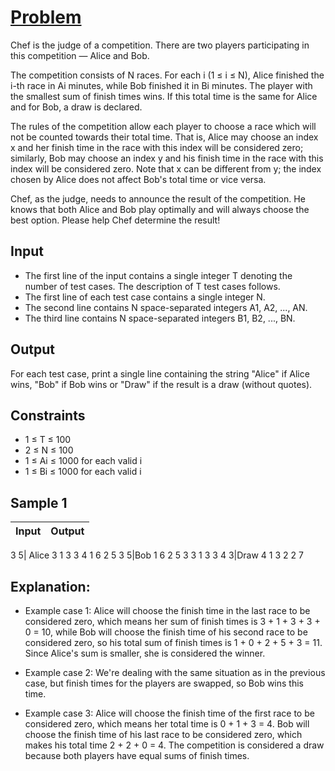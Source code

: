 # [Problem](https://www.codechef.com/problems/CO92JUDG)

Chef is the judge of a competition. There are two players participating in this competition — Alice and Bob.

The competition consists of N races. For each i (1 ≤ i ≤ N), Alice finished the i-th race in Ai minutes, while Bob finished it in Bi minutes. The player with the smallest sum of finish times wins. If this total time is the same for Alice and for Bob, a draw is declared.

The rules of the competition allow each player to choose a race which will not be counted towards their total time. That is, Alice may choose an index x and her finish time in the race with this index will be considered zero; similarly, Bob may choose an index y and his finish time in the race with this index will be considered zero. Note that x can be different from y; the index chosen by Alice does not affect Bob's total time or vice versa.

Chef, as the judge, needs to announce the result of the competition. He knows that both Alice and Bob play optimally and will always choose the best option. Please help Chef determine the result!

## Input
- The first line of the input contains a single integer T denoting the number of test cases. The description of T test cases follows.
- The first line of each test case contains a single integer N.
- The second line contains N space-separated integers A1, A2, ..., AN.
- The third line contains N space-separated integers B1, B2, ..., BN.

## Output
For each test case, print a single line containing the string "Alice" if Alice wins, "Bob" if Bob wins or "Draw" if the result is a draw (without quotes).

## Constraints
- 1 ≤ T ≤ 100
- 2 ≤ N ≤ 100
- 1 ≤ Ai ≤ 1000 for each valid i
- 1 ≤ Bi ≤ 1000 for each valid i

## Sample 1

Input | Output
-|-
3
5| Alice
3 1 3 3 4
1 6 2 5 3
5|Bob
1 6 2 5 3
3 1 3 3 4
3|Draw
4 1 3
2 2 7

## Explanation:
- Example case 1: Alice will choose the finish time in the last race to be considered zero, which means her sum of finish times is 3 + 1 + 3 + 3 + 0 = 10, while Bob will choose the finish time of his second race to be considered zero, so his total sum of finish times is 1 + 0 + 2 + 5 + 3 = 11. Since Alice's sum is smaller, she is considered the winner.

- Example case 2: We're dealing with the same situation as in the previous case, but finish times for the players are swapped, so Bob wins this time.

- Example case 3: Alice will choose the finish time of the first race to be considered zero, which means her total time is 0 + 1 + 3 = 4. Bob will choose the finish time of his last race to be considered zero, which makes his total time 2 + 2 + 0 = 4. The competition is considered a draw because both players have equal sums of finish times.